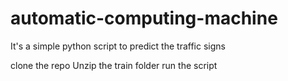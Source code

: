 # automatic-computing-machine
It's a simple python script to predict the traffic signs

clone the repo
Unzip the train folder
run the script
